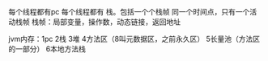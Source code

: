 每个线程都有pc
每个线程都有 栈。包括一个个栈帧
同一个时间点，只有一个活动栈帧
栈帧：局部变量，操作数，动态链接，返回地址


jvm内存：1pc
         2栈
		 3堆
		 4方法区（8叫元数据区，之前永久区）
		 5长量池（方法区的一部分）
		 6本地方法栈
